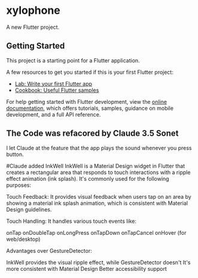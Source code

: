 # xylophone

A new Flutter project.

## Getting Started

This project is a starting point for a Flutter application.

A few resources to get you started if this is your first Flutter project:

- [Lab: Write your first Flutter app](https://docs.flutter.dev/get-started/codelab)
- [Cookbook: Useful Flutter samples](https://docs.flutter.dev/cookbook)

For help getting started with Flutter development, view the
[online documentation](https://docs.flutter.dev/), which offers tutorials,
samples, guidance on mobile development, and a full API reference.

## The Code was refacored by Claude 3.5 Sonet

I let Claude at the feature that the app plays the sound whenever you press button.

#Claude added InkWell 
InkWell is a Material Design widget in Flutter that creates a rectangular area that responds to touch interactions with a ripple effect animation (ink splash). It's commonly used for the following purposes:

Touch Feedback: It provides visual feedback when users tap on an area by showing a material ink splash animation, which is consistent with Material Design guidelines.

Touch Handling: It handles various touch events like:

onTap
onDoubleTap
onLongPress
onTapDown
onTapCancel
onHover (for web/desktop)

Advantages over GestureDetector:

InkWell provides the visual ripple effect, while GestureDetector doesn't
It's more consistent with Material Design
Better accessibility support
